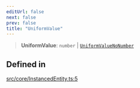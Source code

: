 ```yaml
---
editUrl: false
next: false
prev: false
title: "UniformValue"
---
```


> **UniformValue**: `number` \| [`UniformValueNoNumber`](/api/type-aliases/uniformvaluenonumber/)

## Defined in

[src/core/InstancedEntity.ts:5](https://github.com/agargaro/instanced-mesh/blob/09034c570fc8bedebf7b7757d2f658100710378c/src/core/InstancedEntity.ts#L5)
